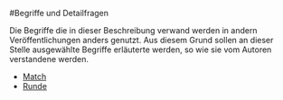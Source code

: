 #Begriffe und Detailfragen

Die Begriffe die in dieser Beschreibung verwand werden in andern Veröffentlichungen anders genutzt. Aus diesem Grund sollen an dieser Stelle ausgewählte Begriffe erläuterte werden, so wie sie vom Autoren verstandene werden.

* [Match](kapitel_08_match.md)
* [Runde](kapitel_08_runde.md)
